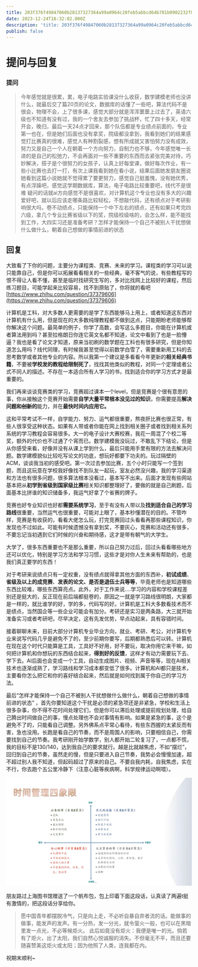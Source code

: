 ```yaml
---
title: 203f376f49847060b28137327364a99a0964c20feb5abbcd64b701b0902232f0
date: 2023-12-24T16:32:02.000Z
description: 'title: 203f376f49847060b28137327364a99a0964c20feb5abbcd64b701b0902232f0date: 2023-12-24 16:32:02publish: false提问与回复提问今年感觉就是很累，累，电子电路实验课没什么收获，数学建模老师...'
publish: false
---
```

# 提问与回复
### 提问
> 今年感觉就是很累，累，电子电路实验课没什么收获，数学建模老师也没讲什么，就最后交了篇20页的论文，数据库的话懂了一些吧，算法代码不是很会，物理不会，上了很多课，感觉大部分就是浑浑噩噩上过去了，英语六级也不知道有没有过，我的一个舍友去参加了挑战杯，忙了四十多天，经常开会，晚归，最后一天24点才回来，那个队伍都是专业绩点前面的，专业第一也在，但是她们后面也没有拿奖，院级都没拿到，我看到她们的结果感觉打比赛真的很难，感觉人有种割裂感，想有所成就又害怕努力没有成效，努力又是自己一个人在朝着一个方向努力，自制力也不够，今年感觉唯一长进的是自己的松弛力，不会再面对一些不重要的东西而去紧张完美对待，巧妙解决，搭子是个很努力的女孩子，认真上好每堂课，做好每次作业，有一些小比赛也去打一打，有次上课我看到她在看小说，结果后面她发朋友圈说她看到这篇小说她就不觉得累了要更努力，感觉自己挺羞愧，没有她优秀，有点浮躁吧，感觉这学期数据库，算法，电子电路比较重要吧，线代不是很难
> 疑问的话就ai方向感觉不是很喜欢，对计算机这个专业也没有多大的兴趣爱好吧，就以后应该走哪条路比较轻松，不想敲代码，还有绩点对于考研影响很大吗，卷不动绩点，只能保持一个中下左右的绩点，还有如果只考完四六级，拿几个专业比赛省级以下的奖，院级校级啥的，会怎么样，能不能找到工作，大四实习还是准备考研？怎样才能保持一个自己不被别人干扰想做什么做什么，朝着自己想做的事情前进的状态


## 回复

大致看了下你的问题，主要分为课程类、竞赛、未来的学习。课程类的学习可以说只能靠自己，但是你可以拓展看看相关的一些经典，毫不客气的说，有些教程写的恨不得让人看不懂，甚至是临时找研究生写的，多对比找网上比较好的课程，然后练习题目，可能学起来比较容易，找不到原贴了，你将就的看吧[https://www.zhihu.com/question/37379606](https://www.zhihu.com/question/37379606)

计算机是工科，对大多数人更需要的是学了东西能够马上用上，或者知道这东西对计算机有什么用，但是现在的大多数纯理教程都不做到这点，只能期盼老师能够帮你解决这个问题。最简单的例子，你学了高数，会写这么多题目，你能在计算机或者算法用到吗？甚至拉格朗日你连它英文名都不知道，论文中看到了也是一脸懵逼？我也是看了论文才知道，原来当初刷的数学题在工科也有很多研究，但是你知道怎么用吗？线代同理，有时候我甚至觉得以前数学白雪了，需要重新用工科的去思考数学或者其他专业的内容。所以我第一个建议是多看看今年更新的**相关经典书籍**，不要被**学校发的教程给限制死了**，找找其他类似的教程，对同一个定理或者公式不同人的描述。不存在一本适合所有人学习的书，找到适合你的学习方式才是最重要的。

我们再来谈谈竞赛类的学习，竞赛超过课本一个level，但是竞赛是个很有意思的事，你从接触这个竞赛开始需要**自学大量平常根本没见过的知识**，你需要提高**解决问题和~~创新~~的**能力，并在**最快时间内应用它。**

这和平常考试不一样，自学能力、努力、运气都很重要，熬夜肝比赛也很正常，有些人很享受这种状态。如果有人带或者你能在网上找到相关圈子或者找到相关系列系统的学习教程会容易很多。大一的电子设计大赛校赛，我花一周混了个校二等奖，额外的代价也不过通了个宵而已。数学建模我没玩过，不敢乱下下结论，但是从你感受来看，好像并没有从课上学到什么，最后只能用手里有限的方法去解决问题。数学建模貌似比较吃写论文的功底，想玩好都要下功夫的。玩过隔壁的ACM，谈谈我当初的感受吧。第一次过去参加比赛，五个小时只能写一个签到题，而且这玩意在学校我好像找不到队友一起玩，室友必然没兴趣，我的学习渠道和方法也有很多问题，很多算法根本没看过，基本写不出来。后面才发现有些网站基本把从**初学到省级到国家级比赛**相关知识都整理好了，要做的就是自己刷题，后面基本比拼谁的知识储备多，我运气好拿了个省赛的牌子。

竞赛也好专业知识也好都**需要系统学习**，至于有没有人带以及**找到适合自己的学习路线**很重要，当然运气也很重要，可能对上眼了，基本秒懂潜在的目的。不管咋样，竞赛是有收获的，看看大佬怎么玩，打完竞赛回过头看看再那些课程知识，你发现也不过如此。可能有时候遗憾没有拿到奖，不要灰心，竞赛和活动还有很多，不要忘记当初遇到它们时候的兴奋和期待感，这才是带有朝气的大学生。

大学了，很多东西重要也不是那么重要，所以自己努力过后，回过头看看哪些地方还可以优化，特别是学习方法和学习习惯，这些才是对你人生未来有帮助的，也是我们真正要学的东西！

对于考研来说绩点只有一定权重，没有绩点就得拿其他方面的东西补，**初试成绩**、**省级及以上的成竞赛**、**发表的论文、是否是退伍士兵等等**，毕竟老师也是知道哪些东西比较难，哪些东西算亮点。此外，对于工作来说....学习的内容和学校课程差别还是挺大的，反正现在前后端都挺卷的，原因之一就是学习路线很明朗，大家都是一样的，就比谁学的好，学的多，代码写的好。计算机是工科大多数看技术而不是绩点，当然国企等一些企业可能会有加分。考研还是实习是两条路，大三就开始准备实习或者考研吧，尽早决定，这有先发优势，早点动起来，具有容错时间。

接着聊聊未来，目前大部分计算机专业毕业方向，就业、考研、考公，对计算机专业来说写代码几乎是避免不了的，至少前期你要写，后期都熟悉后可以转。计算机在现在这个时代只能算是工具，工具好不好用，好不要玩，取决你用它来干嘛，如何把计算机和你想玩的东西结合起来，**得到好的反馈**，这样才有动力需要玩下去、学下去。AI后面也会变成一个工具，自动生成图片、视频、声音等等，现在Ai相关技术也逐渐成熟了，学习路线和学习成本都变低了很多。计算机和AI都只是技术，主要看你怎么把它和你的喜好结合起来，然后就是如何找到属于你自己的学习方法。

最后“怎样才能保持一个自己不被别人干扰想做什么做什么，朝着自己想做的事情前进的状态” ，首先你要知道这个干扰是必须的紧急项还是非紧急，学校和生活上很多杂事，你不得不花时间处理它们，但是你可以滞后处理或提前规划处理，给自己腾出时间做自己的事，慢点处理也不会对事情有影响。如果是紧急的事，这个是避免不了的，只能看自己调整。另外佛系点平常心看待，有些东西握的太紧反而有害，急也没用。长跑是看自己的节奏，而不是周围人的影响，只要相信自己，你需要找到自己的节奏。我考研刚开始学数学，别人都开始二轮复习了，一点都不慌，我的目标不是130/140，达到我自己的要求就行。越是比就越焦虑，不如“摆烂”，回归到自己的节奏，虽然走的慢，但是只要进入自己节奏，我势必会慢慢加速，超不超过别人我不知道，但起码超过了原来的自己。不要自我内耗，自我焦虑，实在不行，你去跑个五公里冷静下（注意心脏等疾病啊，科学规律运动啊喂）。

![image.png](../../images/30c60ea01b75225097f1126dd7cbc225.png)

朋友路过上海图书馆赠送了一个帆布包，包上印着下面这段话，认真读了两遍t挺有激情的，把这段话分享给你。
> 愿中国青年都摆脱冷气，只是向上走，不必听自暴自弃者流的话。能做事的做事，能发声的发声。有一分热，发一分光，就令萤火一般，也可以在黑暗里发一点光，不必等候炬火。
> 此后如竟没有炬火：我便是唯一的光。倘若有了炬火，出了太阳，我们自然心悦诚服的消失。不但毫无不平，而且还要随喜赞美这炬火或太阳；因为他照了人类，连我都在内。


祝期末顺利~
